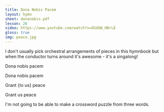 ```yaml
---
title: Dona Nobis Pacem
layout: hymn
sheet: donanobis.pdf
lesson: 26
video: https://www.youtube.com/watch?v=OSdGW_HBrLE
gloss: true
img: peace.jpg
---
```


I don't usually pick orchestral arrangements of pieces in this hymnbook but when the conductor turns around it's awesome - it's a singalong!

<div data-gloss>
<p>Dona nobis pacem</p>
<p>Dona nobis pacem</p>
<p>Grant {to us} peace</p>
<p>Grant us peace</p>
</div>

I'm not going to be able to make a crossword puzzle from three words.

